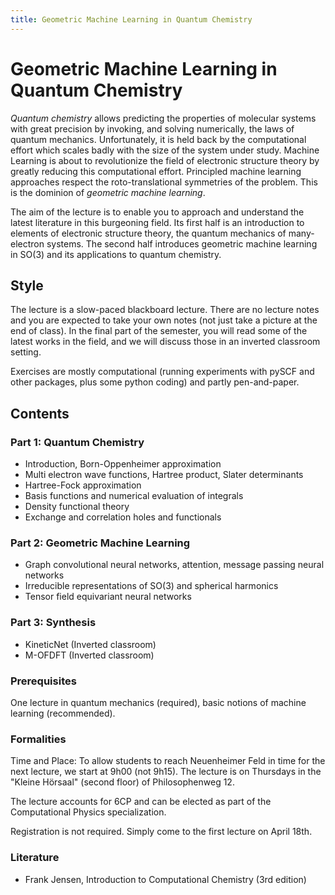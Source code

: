 ```yaml
---
title: Geometric Machine Learning in Quantum Chemistry 
---
```


# Geometric Machine Learning in Quantum Chemistry 

_Quantum chemistry_ allows predicting the properties of molecular systems with great precision by invoking, and solving numerically, the laws of quantum mechanics. Unfortunately, it is held back by the computational effort which scales badly with the size of the system under study. Machine Learning is about to revolutionize the field of electronic structure theory by greatly reducing this computational effort. Principled machine learning approaches respect the roto-translational symmetries of the problem. This is the dominion of _geometric machine learning_. 

The aim of the lecture is to enable you to approach and understand the latest literature in this burgeoning field. Its first half is an introduction to elements of electronic structure theory, the quantum mechanics of many-electron systems. The second half introduces geometric machine learning in SO(3) and its applications to quantum chemistry.  

## Style 
The lecture is a slow-paced blackboard lecture. There are no lecture notes and you are expected to take your own notes (not just take a picture at the end of class). In the final part of the semester, you will read some of the latest works in the field, and we will discuss those in an inverted classroom setting. 

Exercises are mostly computational (running experiments with pySCF and other packages, plus some python coding) and partly pen-and-paper. 

## Contents 
### Part 1: Quantum Chemistry 
* Introduction, Born-Oppenheimer approximation
* Multi electron wave functions, Hartree product, Slater determinants
* Hartree-Fock approximation
* Basis functions and numerical evaluation of integrals
* Density functional theory
* Exchange and correlation holes and functionals
### Part 2: Geometric Machine Learning
* Graph convolutional neural networks, attention, message passing neural networks
* Irreducible representations of SO(3) and spherical harmonics
* Tensor field equivariant neural networks
### Part 3: Synthesis 
* KineticNet (Inverted classroom) 
* M-OFDFT (Inverted classroom) 
  
### Prerequisites
One lecture in quantum mechanics (required), basic notions of machine learning (recommended). 

### Formalities
Time and Place: To allow students to reach Neuenheimer Feld in time for the next lecture, we start at 9h00 (not 9h15). The lecture is on Thursdays in the "Kleine Hörsaal" (second floor) of Philosophenweg 12. 

The lecture accounts for 6CP and can be elected as part of the Computational Physics specialization. 

Registration is not required. Simply come to the first lecture on April 18th. 

### Literature

- Frank Jensen, Introduction to Computational Chemistry (3rd edition)

